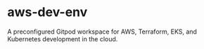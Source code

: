 # aws-dev-env
A preconfigured Gitpod workspace for AWS, Terraform, EKS, and Kubernetes development in the cloud.
